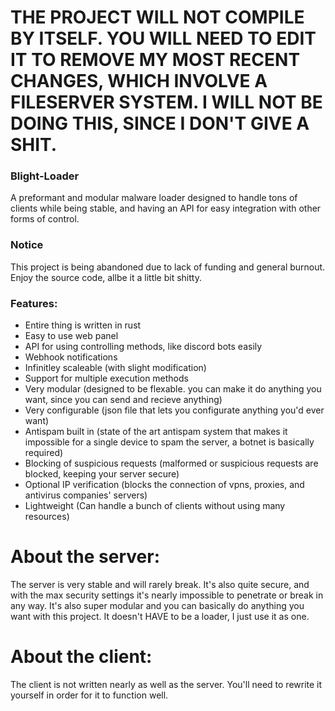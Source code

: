 
# THE PROJECT WILL NOT COMPILE BY ITSELF. YOU WILL NEED TO EDIT IT TO REMOVE MY MOST RECENT CHANGES, WHICH INVOLVE A FILESERVER SYSTEM. I WILL NOT BE DOING THIS, SINCE I DON'T GIVE A SHIT.

### Blight-Loader

A preformant and modular malware loader designed to handle tons of clients while being stable, and having
an API for easy integration with other forms of control.

### Notice
This project is being abandoned due to lack of funding and general burnout.
Enjoy the source code, allbe it a little bit shitty.

### Features:
- Entire thing is written in rust
- Easy to use web panel
- API for using controlling methods, like discord bots easily
- Webhook notifications
- Infinitley scaleable (with slight modification)
- Support for multiple execution methods
- Very modular (designed to be flexable. you can make it do anything you want, since you can send and recieve anything)
- Very configurable (json file that lets you configurate anything you'd ever want)
- Antispam built in (state of the art antispam system that makes it impossible for a single device to spam the server, a botnet is basically required)
- Blocking of suspicious requests (malformed or suspicious requests are blocked, keeping your server secure)
- Optional IP verification (blocks the connection of vpns, proxies, and antivirus companies' servers)
- Lightweight (Can handle a bunch of clients without using many resources)

# About the server:
The server is very stable and will rarely break. It's also quite secure, and with the max security settings it's nearly impossible to penetrate or break in any way. It's also super modular and you can basically do anything you want with this project. It doesn't HAVE to be a loader, I just use it as one.

# About the client:
The client is not written nearly as well as the server. You'll need to rewrite it yourself in order for it to function well.


